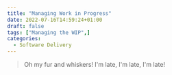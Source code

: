 ```yaml
---
title: "Managing Work in Progress"
date: 2022-07-16T14:59:24+01:00
draft: false
tags: ["Managing the WIP",]
categories:
  - Software Delivery
---
```

>  Oh my fur and whiskers! I'm late, I'm late, I'm late!
